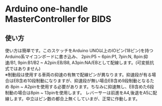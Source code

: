 # Arduino one-handle MasterController for BIDS
## 使い方
使い方は簡単です。このスケッチをArduino UNO以上のIOピン(18ピン)を持つArduino系マイコンボードに書き込み、
2pin:P5 ~ 6pin:P1, 7pin:N, 8pin:抑速/B1, 9pin:B1/B2 ~ A2pin:EB/B8, A3pin:NA/EBとして配線します。(可変抵抗式ではありません)
<br>
※制動段は使用する車両の抑速の有無で配線ピンが異なります。抑速段が有る場合はEB含め10段制動になりますが、抑速段が無い場合EB含め9段制動となるため
8pin ~ A2pinを使用する必要があります。ちなみに抑速無し、EB含めた6段制動の場合は8pin ~ 13pinを使用します。
レバーサーは前進をA4,後退をA5に配線します。中立はピン数の都合上無くしていまが、正常に作動します。
